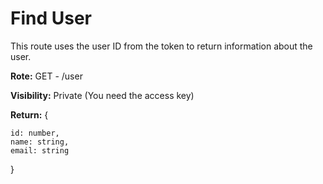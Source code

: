 # Find User

This route uses the user ID from the token to return information about the user.

**Rote:** GET - /user

**Visibility:** Private (You need the access key)

**Return:** { 
    
    id: number,
    name: string,
    email: string
    
}